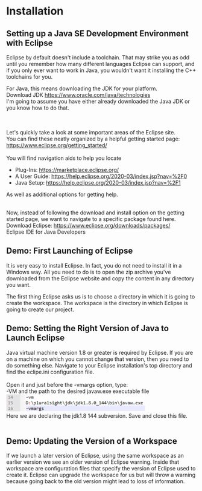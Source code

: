 # Installation

## Setting up a Java SE Development Environment with Eclipse

Eclipse by default doesn't include a toolchain. That may strike you as odd until you remember how many different languages Eclipse can support, and if you only ever want to work in Java, you wouldn't want it installing the C++ toolchains for you.

For Java, this means downloading the JDK for your platform.
<br/>
Download JDK    https://www.oracle.com/java/technologies
<br/>
I'm going to assume you have either already downloaded the Java JDK or you know how to do that.<br/>
<br/><br/>

Let's quickly take a look at some important areas of the Eclipse site.<br/>
You can find these neatly organized by a helpful getting started page:
https://www.eclipse.org/getting_started/
<br/><br/>
You will find navigation aids to help you locate
* Plug-Ins: https://marketplace.eclipse.org/
* A User Guide:    https://help.eclipse.org/2020-03/index.jsp?nav=%2F0
* Java Setup:    https://help.eclipse.org/2020-03/index.jsp?nav=%2F1

As well as additional options for getting help.
<br/><br/>

Now, instead of following the download and install option on the getting started page, we want to navigate to a specific package found here.<br/>
Download Eclipse: https://www.eclipse.org/downloads/packages/
<br/>
Eclipse IDE for Java Developers

## Demo: First Launching of Eclipse

It is very easy to install Eclipse. In fact, you do not need to install it in a Windows way. All you need to do is to open the zip archive you've downloaded from the Eclipse website and copy the content in any directory you want.

The first thing Eclipse asks us is to choose a directory in which it is going to create the workspace. The workspace is the directory in which Eclipse is going to create our project.

## Demo: Setting the Right Version of Java to Launch Eclipse

Java virtual machine version 1.8 or greater is required by Eclipse. If you are on a machine on which you cannot change that version, then you need to do something else. Navigate to your Eclipse installation's top directory and find the eclipe.ini configuration file.
<br/><br/>
Open it and just before the -vmargs option, type:<br/>
-VM and the path to the desired javaw.exe executable file<br/>
![javaw file path](https://raw.githubusercontent.com/LiamJCates/Programming-Notes/master/Programming%20Tools/IDEs/Eclipse/Images/configuration.png)
<br/>
Here we are declaring the jdk1.8 144 subversion. Save and close this file.
<br/><br/>

## Demo: Updating the Version of a Workspace

If we launch a later version of Eclipse, using the same workspace as an earlier version we see an older version of Eclipse warning.
Inside that workspace are configuration files that specify the version of Eclipse used to create it.
Eclipse can upgrade the workspace for us but will throw a warning because going back to the old version might lead to loss of information.
